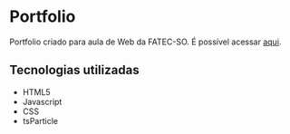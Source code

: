 # Portfolio

Portfolio criado para  aula de Web da FATEC-SO. É possível acessar [aqui](https://otsu.dev.br).


## Tecnologias utilizadas

* HTML5
* Javascript
* CSS
* tsParticle